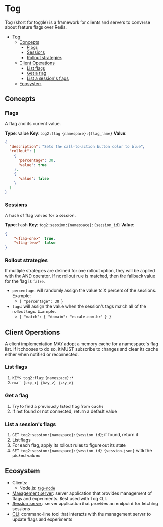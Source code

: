 # Tog

Tog (short for toggle) is a framework for clients and servers to converse about feature flags over Redis.

- [Tog](#tog)
  - [Concepts](#concepts)
    - [Flags](#flags)
    - [Sessions](#sessions)
    - [Rollout strategies](#rollout-strategies)
  - [Client Operations](#client-operations)
    - [List flags](#list-flags)
    - [Get a flag](#get-a-flag)
    - [List a session's flags](#list-a-sessions-flags)
  - [Ecosystem](#ecosystem)

## Concepts

### Flags

A flag and its current value.

**Type**: value
**Key**: `tog2:flag:{namespace}:{flag_name}`
**Value**:
```json
{
  "description": "Sets the call-to-action button color to blue",
  "rollout": [
    {
      "percentage": 30,
      "value": true
    },
    {
      "value": false
    }
  ]
}
```

### Sessions

A hash of flag values for a session.

**Type**: hash
**Key**: `tog2:session:{namespace}:{session_id}`
**Value**: 
```json
{
    "<flag-one>": true,
    "<flag-two>": false
}
```

### Rollout strategies

If multiple strategies are defined for one rollout option, they will be applied with the AND operator. If no rollout rule is matched, then the fallback value for the flag is `false`.

* `percentage`: will randomly assign the value to X percent of the sessions. Example:
  * `{ "percentage": 30 }`
* `tags`: will assign the value when the session's tags match all of the rollout tags. Example:
  * `{ "match": { "domain": "escale.com.br" } }`


## Client Operations

A client implementation MAY adopt a memory cache for a namespace's flag list. If it chooses to do so, it MUST subscribe to changes and clear its cache either when notified or reconnected.

### List flags

1. `KEYS tog2:flag:{namespace}:*`
2. `MGET {key_1} {key_2} {key_n}`

### Get a flag

1. Try to find a previously listed flag from cache
2. If not found or not connected, return a default value

### List a session's flags

1. `GET tog2:session:{namespace}:{session_id}`; if found, return it
2. List flags
3. For each flag, apply its rollout rules to figure out its state
4. `SET tog2:session:{namespace}:{session_id} {session-json}` with the picked values


## Ecosystem

* Clients:
  * Node.js: [`tog-node`](https://github.com/escaletech/tog-node)
* [Management server](https://github.com/escaletech/tog-management-server): server application that provides management of flags and experiments. Best used with Tog CLI.
* [Session server](https://github.com/escaletech/tog-session-server): server application that provides an endpoint for fetching sessions
* [CLI](https://github.com/escaletech/tog-cli): command-line tool that interacts with the management server to update flags and experiments
